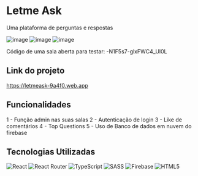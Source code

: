 # Letme Ask

Uma plataforma de perguntas e respostas

![image](https://user-images.githubusercontent.com/18178688/166744231-f9dd8fc0-1d3d-4546-86e8-34dd118c2e46.png)
![image](https://user-images.githubusercontent.com/18178688/166744332-b6f702cf-20ad-4b41-8a21-81cf7d925516.png)
![image](https://user-images.githubusercontent.com/18178688/166744799-2160d60e-40e2-4423-a80e-0777e898cf98.png)

Código de uma sala aberta para testar: -N1F5s7-glxFWC4_Ul0L

## Link do projeto

https://letmeask-9a4f0.web.app

## Funcionalidades

1 - Função admin nas suas salas
2 - Autenticação de login
3 - Like de comentários
4 - Top Questions
5 - Uso de Banco de dados em nuvem do firebase

## Tecnologias Utilizadas

![React](https://img.shields.io/badge/react-%2320232a.svg?style=for-the-badge&logo=react&logoColor=%2361DAFB)
![React Router](https://img.shields.io/badge/React_Router-CA4245?style=for-the-badge&logo=react-router&logoColor=white)
![TypeScript](https://img.shields.io/badge/typescript-%23007ACC.svg?style=for-the-badge&logo=typescript&logoColor=white)
![SASS](https://img.shields.io/badge/SASS-hotpink.svg?style=for-the-badge&logo=SASS&logoColor=white)
![Firebase](https://img.shields.io/badge/firebase-%23039BE5.svg?style=for-the-badge&logo=firebase)
![HTML5](https://img.shields.io/badge/html5-%23E34F26.svg?style=for-the-badge&logo=html5&logoColor=white)
